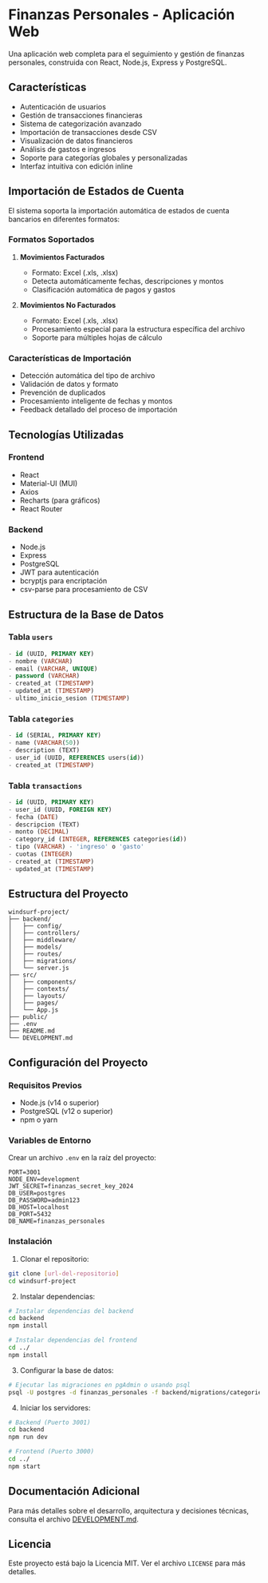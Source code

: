 # Finanzas Personales - Aplicación Web

Una aplicación web completa para el seguimiento y gestión de finanzas personales, construida con React, Node.js, Express y PostgreSQL.

## Características

- Autenticación de usuarios
- Gestión de transacciones financieras
- Sistema de categorización avanzado
- Importación de transacciones desde CSV
- Visualización de datos financieros
- Análisis de gastos e ingresos
- Soporte para categorías globales y personalizadas
- Interfaz intuitiva con edición inline

## Importación de Estados de Cuenta

El sistema soporta la importación automática de estados de cuenta bancarios en diferentes formatos:

### Formatos Soportados

1. **Movimientos Facturados**
   - Formato: Excel (.xls, .xlsx)
   - Detecta automáticamente fechas, descripciones y montos
   - Clasificación automática de pagos y gastos

2. **Movimientos No Facturados**
   - Formato: Excel (.xls, .xlsx)
   - Procesamiento especial para la estructura específica del archivo
   - Soporte para múltiples hojas de cálculo

### Características de Importación

- Detección automática del tipo de archivo
- Validación de datos y formato
- Prevención de duplicados
- Procesamiento inteligente de fechas y montos
- Feedback detallado del proceso de importación

## Tecnologías Utilizadas

### Frontend
- React
- Material-UI (MUI)
- Axios
- Recharts (para gráficos)
- React Router

### Backend
- Node.js
- Express
- PostgreSQL
- JWT para autenticación
- bcryptjs para encriptación
- csv-parse para procesamiento de CSV

## Estructura de la Base de Datos

### Tabla `users`
```sql
- id (UUID, PRIMARY KEY)
- nombre (VARCHAR)
- email (VARCHAR, UNIQUE)
- password (VARCHAR)
- created_at (TIMESTAMP)
- updated_at (TIMESTAMP)
- ultimo_inicio_sesion (TIMESTAMP)
```

### Tabla `categories`
```sql
- id (SERIAL, PRIMARY KEY)
- name (VARCHAR(50))
- description (TEXT)
- user_id (UUID, REFERENCES users(id))
- created_at (TIMESTAMP)
```

### Tabla `transactions`
```sql
- id (UUID, PRIMARY KEY)
- user_id (UUID, FOREIGN KEY)
- fecha (DATE)
- descripcion (TEXT)
- monto (DECIMAL)
- category_id (INTEGER, REFERENCES categories(id))
- tipo (VARCHAR) - 'ingreso' o 'gasto'
- cuotas (INTEGER)
- created_at (TIMESTAMP)
- updated_at (TIMESTAMP)
```

## Estructura del Proyecto

```
windsurf-project/
├── backend/
│   ├── config/
│   ├── controllers/
│   ├── middleware/
│   ├── models/
│   ├── routes/
│   ├── migrations/
│   └── server.js
├── src/
│   ├── components/
│   ├── contexts/
│   ├── layouts/
│   ├── pages/
│   └── App.js
├── public/
├── .env
├── README.md
└── DEVELOPMENT.md
```

## Configuración del Proyecto

### Requisitos Previos
- Node.js (v14 o superior)
- PostgreSQL (v12 o superior)
- npm o yarn

### Variables de Entorno
Crear un archivo `.env` en la raíz del proyecto:
```env
PORT=3001
NODE_ENV=development
JWT_SECRET=finanzas_secret_key_2024
DB_USER=postgres
DB_PASSWORD=admin123
DB_HOST=localhost
DB_PORT=5432
DB_NAME=finanzas_personales
```

### Instalación

1. Clonar el repositorio:
```bash
git clone [url-del-repositorio]
cd windsurf-project
```

2. Instalar dependencias:
```bash
# Instalar dependencias del backend
cd backend
npm install

# Instalar dependencias del frontend
cd ../
npm install
```

3. Configurar la base de datos:
```bash
# Ejecutar las migraciones en pgAdmin o usando psql
psql -U postgres -d finanzas_personales -f backend/migrations/categories.sql
```

4. Iniciar los servidores:
```bash
# Backend (Puerto 3001)
cd backend
npm run dev

# Frontend (Puerto 3000)
cd ../
npm start
```

## Documentación Adicional

Para más detalles sobre el desarrollo, arquitectura y decisiones técnicas, consulta el archivo [DEVELOPMENT.md](./DEVELOPMENT.md).

## Licencia

Este proyecto está bajo la Licencia MIT. Ver el archivo `LICENSE` para más detalles.
